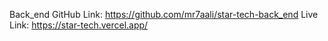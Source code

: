   Back_end GitHub Link:   https://github.com/mr7aali/star-tech-back_end
  Live Link: https://star-tech.vercel.app/
